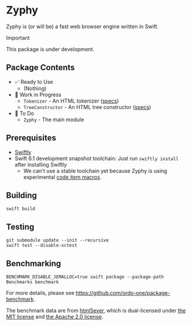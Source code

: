 # Zyphy

Zyphy is (or will be) a fast web browser engine written in Swift.

> [!IMPORTANT]
> This package is under development.

## Package Contents

- ✅ Ready to Use
  - (Nothing)
- 🚧 Work in Progress
  - `Tokenizer` - An HTML tokenizer ([specs](https://html.spec.whatwg.org/multipage/parsing.html#tokenization))
  - `TreeConstructor` - An HTML tree constructor ([specs](https://html.spec.whatwg.org/multipage/parsing.html#tree-construction))
- 🥚 To Do
  - `Zyphy` - The main module

## Prerequisites

- [Swiftly](https://www.swift.org/install/)
- Swift 6.1 development snapshot toolchain: Just run `swiftly install` after installing Swiftly
  - We can't use a stable toolchain yet because Zyphy is using experimental [code item macros](https://github.com/swiftlang/swift-evolution/blob/main/visions/macros.md#macro-roles).

## Building

```shell
swift build
```

## Testing

```shell
git submodule update --init --recursive
swift test --disable-xctest
```

## Benchmarking

```shell
BENCHMARK_DISABLE_JEMALLOC=true swift package --package-path Benchmarks benchmark
```

For more details, please see https://github.com/ordo-one/package-benchmark.

The benchmark data are from [html5ever](https://github.com/servo/html5ever/tree/1ae2de3a1796a9b52a804a02039c6c1499e2f461/html5ever/data/bench), which is dual-licensed under [the MIT license](https://github.com/servo/html5ever/blob/1ae2de3a1796a9b52a804a02039c6c1499e2f461/LICENSE-MIT) and [the Apache 2.0 license](https://github.com/servo/html5ever/blob/1ae2de3a1796a9b52a804a02039c6c1499e2f461/LICENSE-APACHE).
